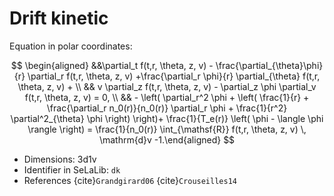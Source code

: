 # Drift kinetic

Equation in polar coordinates: 

$$
\begin{aligned}
    &&\partial_t f(t,r, \theta, z, v) - \frac{\partial_{\theta}\phi}{r} \partial_r f(t,r, \theta, z, v) +\frac{\partial_r \phi}{r} \partial_{\theta} f(t,r, \theta, z, v) + \\
    && v \partial_z f(t,r, \theta, z, v) - \partial_z \phi \partial_v f(t,r, \theta, z, v) = 0,
    \\
    && - \left( \partial_r^2 \phi + \left( \frac{1}{r} + \frac{\partial_r n_0(r)}{n_0(r)} \partial_r \phi + \frac{1}{r^2} \partial^2_{\theta} \phi \right) \right)+ \frac{1}{T_e(r)} \left( \phi - \langle \phi \rangle \right) = \frac{1}{n_0(r)} \int_{\mathsf{R}} f(t,r, \theta, z, v) \, \mathrm{d}v -1.\end{aligned}
$$

- Dimensions: 3d1v
- Identifier in SeLaLib: `dk`
- References {cite}`Grandgirard06` {cite}`Crouseilles14`
